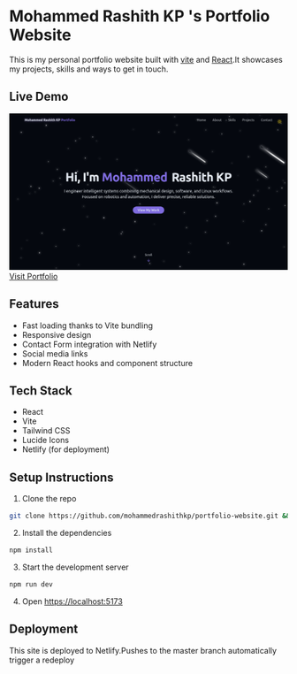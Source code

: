 # Mohammed Rashith KP 's Portfolio Website

This is my personal portfolio website built with [vite](https://vitejs.dev/) and [React](https://react.dev/).It showcases my projects, skills and ways to get in touch.
## Live Demo
![](./public/projects/Portfolio-Website.png)
[Visit Portfolio](https://mrkp-dev.netlify.app)

## Features
- Fast loading thanks to Vite bundling
- Responsive design
- Contact Form integration with Netlify
- Social media links
- Modern React hooks and component structure

## Tech Stack
- React 
- Vite
- Tailwind CSS
- Lucide Icons
- Netlify (for deployment)

## Setup Instructions

1. Clone the repo
```bash
git clone https://github.com/mohammedrashithkp/portfolio-website.git && cd portfolio-website
```
2. Install the dependencies
``` bash
npm install
```
3. Start the development server
```bash
npm run dev
```
4. Open [https://localhost:5173](https"//localhost:5173)

## Deployment
This site is deployed to Netlify.Pushes to the master branch automatically trigger a redeploy









